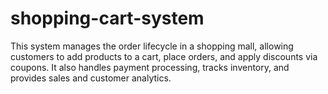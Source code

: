 # shopping-cart-system
This system manages the order lifecycle in a shopping mall, allowing customers to add products to a cart, place orders, and apply discounts via coupons. It also handles payment processing, tracks inventory, and provides sales and customer analytics.
